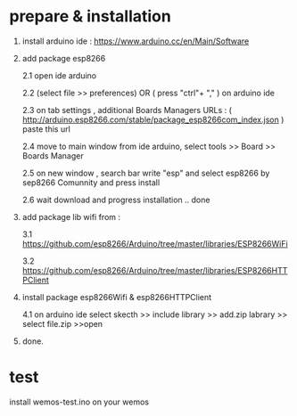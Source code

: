 # prepare & installation

1. install arduino ide : https://www.arduino.cc/en/Main/Software

2. add package esp8266
   
   2.1 open ide arduino
   
   2.2 (select file >> preferences) OR ( press "ctrl"+ "," ) on arduino ide
   
   2.3 on tab settings , additional Boards Managers URLs : 
       ( http://arduino.esp8266.com/stable/package_esp8266com_index.json ) paste this url
   
   2.4 move to main window from ide arduino, select tools >> Board >> Boards Manager
   
   2.5 on new window , search bar write "esp" and select esp8266 by sep8266 Comunnity and press install
   
   2.6 wait download and progress installation .. done

3. add package lib wifi from : 
   
   3.1 https://github.com/esp8266/Arduino/tree/master/libraries/ESP8266WiFi
   
   3.2 https://github.com/esp8266/Arduino/tree/master/libraries/ESP8266HTTPClient
   
4. install package esp8266Wifi & esp8266HTTPClient

   4.1 on arduino ide select skecth >> include library >> add.zip labrary >> select file.zip >>open

5. done.

# test
 install wemos-test.ino on your wemos
